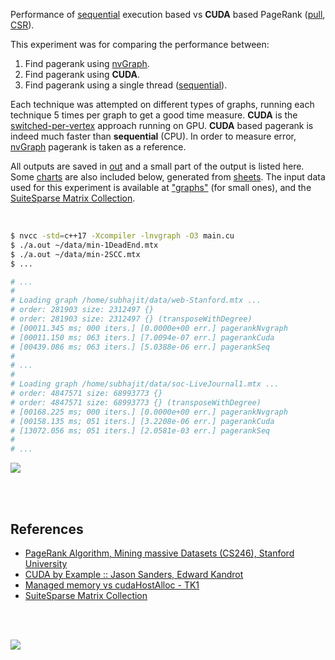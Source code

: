 Performance of [sequential] execution based vs **CUDA** based PageRank ([pull], [CSR]).

This experiment was for comparing the performance between:
1. Find pagerank using [nvGraph].
2. Find pagerank using **CUDA**.
3. Find pagerank using a single thread ([sequential]).

Each technique was attempted on different types of graphs, running each
technique 5 times per graph to get a good time measure. **CUDA** is the
[switched-per-vertex] approach running on GPU. **CUDA** based pagerank is
indeed much faster than **sequential** (CPU). In order to measure error,
[nvGraph] pagerank is taken as a reference.

All outputs are saved in [out](out/) and a small part of the output is listed
here. Some [charts] are also included below, generated from [sheets]. The input
data used for this experiment is available at ["graphs"] (for small ones), and
the [SuiteSparse Matrix Collection].

<br>

```bash
$ nvcc -std=c++17 -Xcompiler -lnvgraph -O3 main.cu
$ ./a.out ~/data/min-1DeadEnd.mtx
$ ./a.out ~/data/min-2SCC.mtx
$ ...

# ...
#
# Loading graph /home/subhajit/data/web-Stanford.mtx ...
# order: 281903 size: 2312497 {}
# order: 281903 size: 2312497 {} (transposeWithDegree)
# [00011.345 ms; 000 iters.] [0.0000e+00 err.] pagerankNvgraph
# [00011.150 ms; 063 iters.] [7.0094e-07 err.] pagerankCuda
# [00439.086 ms; 063 iters.] [5.0388e-06 err.] pagerankSeq
#
# ...
#
# Loading graph /home/subhajit/data/soc-LiveJournal1.mtx ...
# order: 4847571 size: 68993773 {}
# order: 4847571 size: 68993773 {} (transposeWithDegree)
# [00168.225 ms; 000 iters.] [0.0000e+00 err.] pagerankNvgraph
# [00158.135 ms; 051 iters.] [3.2208e-06 err.] pagerankCuda
# [13072.056 ms; 051 iters.] [2.0581e-03 err.] pagerankSeq
#
# ...
```

[![](https://i.imgur.com/vDeiY1n.gif)][sheets]

<br>
<br>


## References

- [PageRank Algorithm, Mining massive Datasets (CS246), Stanford University](http://snap.stanford.edu/class/cs246-videos-2019/lec9_190205-cs246-720.mp4)
- [CUDA by Example :: Jason Sanders, Edward Kandrot](http://www.mat.unimi.it/users/sansotte/cuda/CUDA_by_Example.pdf)
- [Managed memory vs cudaHostAlloc - TK1](https://forums.developer.nvidia.com/t/managed-memory-vs-cudahostalloc-tk1/34281)
- [SuiteSparse Matrix Collection]

<br>
<br>

[![](https://i.imgur.com/fjeKRUf.jpg)](https://www.youtube.com/watch?v=TtTHBmL7N5U)

[SuiteSparse Matrix Collection]: https://suitesparse-collection-website.herokuapp.com
[nvGraph]: https://github.com/rapidsai/nvgraph
["graphs"]: https://github.com/puzzlef/graphs
[pull]: https://github.com/puzzlef/pagerank-push-vs-pull
[csr]: https://github.com/puzzlef/pagerank-class-vs-csr
[sequential]: https://github.com/puzzlef/pagerank-sequential-vs-openmp
[switched-per-vertex]: https://github.com/puzzlef/pagerank-cuda-switched-adjust-switch-point
[charts]: https://photos.app.goo.gl/MLcbhUPmLEC7iaEm9
[sheets]: https://docs.google.com/spreadsheets/d/12u5yq49MLS2QRhWHkZF7SWs1JSS4u1sb7wKl8ExrJgg/edit?usp=sharing
